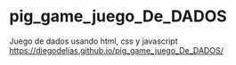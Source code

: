 # pig_game_juego_De_DADOS
Juego de dados usando html, css y javascript
https://diegodelias.github.io/pig_game_juego_De_DADOS/
